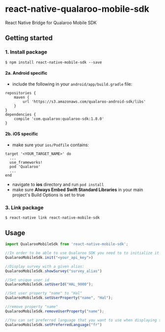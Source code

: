 
# react-native-qualaroo-mobile-sdk
React Native Bridge for Qualaroo Mobile SDK

## Getting started

### 1. Install package
`$ npm install react-native-mobile-sdk --save`

#### 2a. Android specific
- include the following in your `android/app/build.gradle` file:
```
repositories {
    maven {
        url 'https://s3.amazonaws.com/qualaroo-android-sdk/libs'
    }
}
dependencies {
    compile 'com.qualaroo:qualaroo-sdk:1.8.0'
}
```

#### 2b. iOS specific
- make sure your `ios/Podfile` contains:
```
target '<YOUR_TARGET_NAME>' do
  ...
  use_frameworks!
  pod 'Qualaroo'
  ...
end
```
- navigate to **ios** directory and run `pod install`
- make sure **Always Embed Swift Standard Libraries** in your main project's Build Options is set to true


### 3. Link package
`$ react-native link react-native-mobile-sdk`

## Usage
```javascript
import QualarooMobileSdk from 'react-native-mobile-sdk';

//In order to be able to use Qualaroo SDK you need to to initialize it first.
QualarooMobileSdk.init("<your_api_key">)

//Display survey with a given alias:
QualarooMobileSdk.showSurvey("survey_alias")

//Set unique user id
QualarooMobileSdk.setUserId("HAL_9000");

//Set user property "name" to "Hal"
QualarooMobileSdk.setUserProperty("name", "Hal");

//remove property "name"
QualarooMobileSdk.removeUserProperty("name");

//You can set preferred language that you want to use when displaying surveys.
QualarooMobileSdk.setPreferredLanguage("fr")

```
